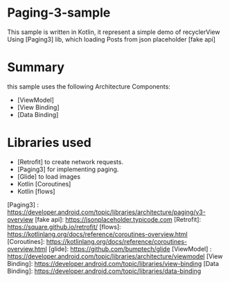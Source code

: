 # Paging-3-sample
This sample is written in Kotlin, it represent a simple demo of recyclerView Using [Paging3] lib,
which loading Posts from json placeholder [fake api]

# Summary
this sample uses the following Architecture Components:
 - [ViewModel]
 - [View Binding]
 - [Data Binding]

# Libraries used
 - [Retrofit] to create network requests.
 - [Paging3] for implementing paging.
 - [Glide] to load images
 - Kotlin [Coroutines]
 - Kotlin [flows]  

[Paging3] : <https://developer.android.com/topic/libraries/architecture/paging/v3-overview>
[fake api]: <https://jsonplaceholder.typicode.com>
[Retrofit]: <https://square.github.io/retrofit/>
[flows]: <https://kotlinlang.org/docs/reference/coroutines-overview.html>
[Coroutines]: <https://kotlinlang.org/docs/reference/coroutines-overview.html>
[glide]: <https://github.com/bumptech/glide>
[ViewModel] : <https://developer.android.com/topic/libraries/architecture/viewmodel>
[View Binding]: <https://developer.android.com/topic/libraries/view-binding>
[Data Binding]: <https://developer.android.com/topic/libraries/data-binding>
